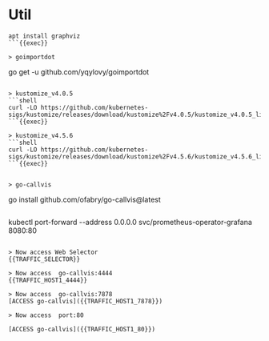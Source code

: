 # Util 

```
apt install graphviz
```{{exec}}

> goimportdot

```
go get -u github.com/yqylovy/goimportdot
```{{exec}}

> kustomize_v4.0.5
```shell
curl -LO https://github.com/kubernetes-sigs/kustomize/releases/download/kustomize%2Fv4.0.5/kustomize_v4.0.5_linux_amd64.tar.gz
```{{exec}}

> kustomize_v4.5.6
```shell
curl -LO https://github.com/kubernetes-sigs/kustomize/releases/download/kustomize%2Fv4.5.6/kustomize_v4.5.6_linux_amd64.tar.gz
```{{exec}}


> go-callvis

```
go install github.com/ofabry/go-callvis@latest
```{{exec}}

```
kubectl port-forward --address 0.0.0.0  svc/prometheus-operator-grafana 8080:80
```{{exec}}

> Now access Web Selector
{{TRAFFIC_SELECTOR}}

> Now access  go-callvis:4444
{{TRAFFIC_HOST1_4444}}

> Now access  go-callvis:7878
[ACCESS go-callvis]({{TRAFFIC_HOST1_7878}})

> Now access  port:80

[ACCESS go-callvis]({{TRAFFIC_HOST1_80}})
